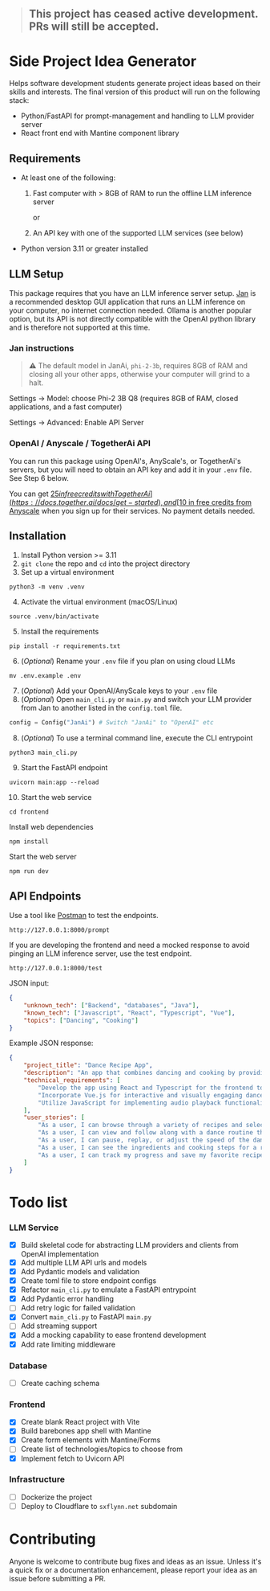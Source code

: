 > ## This project has ceased active development. PRs will still be accepted.

# Side Project Idea Generator
Helps software development students generate project ideas based on their skills and interests. The final version of this product will run on the following stack:
 - Python/FastAPI for prompt-management and handling to LLM provider server
 - React front end with Mantine component library

## Requirements
 - At least one of the following:
   1. Fast computer with > 8GB of RAM to run the offline LLM inference server
      
      or
   1. An API key with one of the supported LLM services (see below)

- Python version 3.11 or greater installed


## LLM Setup
This package requires that you have an LLM inference server setup. [Jan](https://jan.ai) is a recommended desktop GUI application that runs an LLM inference on your computer, no internet connection needed. Ollama is another popular option, but its API is not directly compatible with the OpenAI python library and is therefore not supported at this time.


### Jan instructions
> ⚠️ The default model in JanAi, `phi-2-3b`, requires 8GB of RAM and closing all your other apps, otherwise your computer will grind to a halt.

Settings -> Model: choose Phi-2 3B Q8 (requires 8GB of RAM, closed applications, and a fast computer)

Settings -> Advanced: Enable API Server

### OpenAI / Anyscale / TogetherAi API
You can run this package using OpenAI's, AnyScale's, or TogetherAi's servers, but you will need to obtain an API key and add it in your `.env` file. See Step 6 below.

You can get [$25 in free credits with TogetherAi](https://docs.together.ai/docs/get-started), and [$10 in free credits from Anyscale](https://docs.endpoints.anyscale.com/) when you sign up for their services. No payment details needed.

## Installation
1. Install Python version >= 3.11
1. `git clone` the repo and `cd` into the project directory
2. Set up a virtual environment
```Shell
python3 -m venv .venv
```
4. Activate the virtual environment (macOS/Linux)
```Shell
source .venv/bin/activate
```
5. Install the requirements
```Shell
pip install -r requirements.txt
```
6. (*Optional*) Rename your `.env` file if you plan on using cloud LLMs
```Shell
mv .env.example .env
```
7. (*Optional*) Add your OpenAI/AnyScale keys to your `.env` file
8. (*Optional*) Open `main_cli.py` or `main.py` and switch your LLM provider from Jan to another listed in the `config.toml` file.
```Python
config = Config("JanAi") # Switch "JanAi" to "OpenAI" etc
```
8. (*Optional*) To use a terminal command line, execute the CLI entrypoint
```Shell
python3 main_cli.py
```
9. Start the FastAPI endpoint
```Shell
uvicorn main:app --reload
```
10. Start the web service
```
cd frontend
```
Install web dependencies
```
npm install
```
Start the web server
```
npm run dev
```

## API Endpoints
Use a tool like [Postman](https://www.postman.com) to test the endpoints.

```
http://127.0.0.1:8000/prompt
```

If you are developing the frontend and need a mocked response to avoid pinging an LLM inference server, use the test endpoint.
```
http://127.0.0.1:8000/test
```

JSON input: 
```json
{
    "unknown_tech": ["Backend", "databases", "Java"],
    "known_tech": ["Javascript", "React", "Typescript", "Vue"],
    "topics": ["Dancing", "Cooking"]
}
```
Example JSON response:
```json
{
    "project_title": "Dance Recipe App",
    "description": "An app that combines dancing and cooking by providing users with fun dance routines while preparing recipes, creating an interactive and enjoyable cooking experience.",
    "technical_requirements": [
        "Develop the app using React and Typescript for the frontend to ensure a robust and efficient user interface.",
        "Incorporate Vue.js for interactive and visually engaging dance routine display and user interaction.",
        "Utilize JavaScript for implementing audio playback functionality and dance routine synchronization with recipe steps."
    ],
    "user_stories": [
        "As a user, I can browse through a variety of recipes and select one to prepare.",
        "As a user, I can view and follow along with a dance routine that complements the cooking process for a selected recipe.",
        "As a user, I can pause, replay, or adjust the speed of the dance routine to match my preference and cooking pace.",
        "As a user, I can see the ingredients and cooking steps for a recipe while simultaneously watching and following the dance routine.",
        "As a user, I can track my progress and save my favorite recipes and dance routines for future use."
    ]
}
```

# Todo list
### LLM Service
- [x] Build skeletal code for abstracting LLM providers and clients from OpenAI implementation 
- [x] Add multiple LLM API urls and models
- [x] Add Pydantic models and validation
- [x] Create toml file to store endpoint configs
- [x] Refactor `main_cli.py` to emulate a FastAPI entrypoint
- [x] Add Pydantic error handling
- [ ] Add retry logic for failed validation
- [x] Convert `main_cli.py` to FastAPI `main.py`
- [ ] Add streaming support
- [x] Add a mocking capability to ease frontend development
- [x] Add rate limiting middleware

### Database
- [ ] Create caching schema

### Frontend
- [x] Create blank React project with Vite
- [x] Build barebones app shell with Mantine
- [x] Create form elements with Mantine/Forms
- [ ] Create list of technologies/topics to choose from
- [x] Implement fetch to Uvicorn API

### Infrastructure
- [ ] Dockerize the project
- [ ] Deploy to Cloudflare to `sxflynn.net` subdomain

# Contributing
Anyone is welcome to contribute bug fixes and ideas as an issue. Unless it's a quick fix or a documentation enhancement, please report your idea as an issue before submitting a PR.
